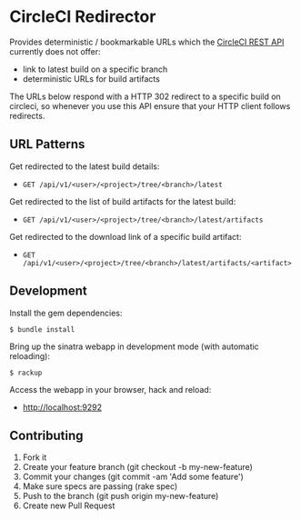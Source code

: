 
# CircleCI Redirector

Provides deterministic / bookmarkable URLs which the [CircleCI REST API](https://circleci.com/docs/api) currently does not offer:

 * link to latest build on a specific branch
 * deterministic URLs for build artifacts

The URLs below respond with a HTTP 302 redirect to a specific build on circleci, so whenever you use this API ensure that your HTTP client follows redirects.

## URL Patterns

Get redirected to the latest build details:

 * `GET /api/v1/<user>/<project>/tree/<branch>/latest`

Get redirected to the list of build artifacts for the latest build:

 * `GET /api/v1/<user>/<project>/tree/<branch>/latest/artifacts`

Get redirected to the download link of a specific build artifact:

 * `GET /api/v1/<user>/<project>/tree/<branch>/latest/artifacts/<artifact>`

## Development

Install the gem dependencies:

    $ bundle install

Bring up the sinatra webapp in development mode (with automatic reloading):

    $ rackup

Access the webapp in your browser, hack and reload:

 * [http://localhost:9292](http://localhost:9292)


## Contributing

 1. Fork it
 1. Create your feature branch (git checkout -b my-new-feature)
 1. Commit your changes (git commit -am 'Add some feature')
 1. Make sure specs are passing (rake spec)
 1. Push to the branch (git push origin my-new-feature)
 1. Create new Pull Request
